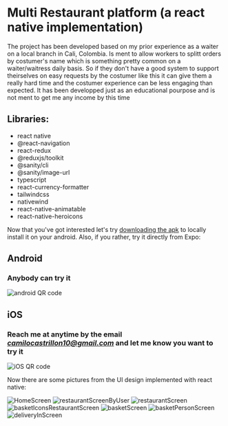 # Multi Restaurant platform (a react native implementation)
The project has been developed based on my prior experience as a waiter on a local branch in Cali, Colombia. Is ment to allow workers to splitt orders by costumer's name which is something pretty common on a waiter/waitress daily basis. So if they don't have a good system to support theirselves on easy requests by the costumer like this it can give them a really hard time and the costumer experience can be less engaging than expected.
It has been developped just as an educational pourpose and is not ment to get me any income by this time

## Libraries:
- react native
- @react-navigation
- react-redux
- @reduxjs/toolkit
- @sanity/cli
- @sanity/image-url
- typescript
- react-currency-formatter
- tailwindcss
- nativewind
- react-native-animatable
- react-native-heroicons

Now that you've got interested let's try [downloading the apk](https://expo.dev/accounts/nocallerworld/projects/deliveroonew/builds/1fb2f8b0-33d4-4e1d-8cbb-5312ea47a72d) to locally install it on your android. Also, if you rather, try it directly from Expo:

## Android
### Anybody can try it
![android QR code](https://user-images.githubusercontent.com/68607137/214677294-9ddf554e-3ec0-4a48-8ff5-83e807ca0f9a.png)


## iOS
### Reach me at anytime by the email __*camilocastrillon10@gmail.com*__ and let me know you want to try it
![iOS QR code](https://user-images.githubusercontent.com/68607137/214677963-db633afa-8ff6-4c1b-8450-fe3e08cfbdaa.png)

Now there are some pictures from the UI design implemented with react native:

![HomeScreen](https://user-images.githubusercontent.com/68607137/214683215-071d895f-21c1-4bc1-a659-f08406d21c76.png)
![restaurantScreenByUser](https://user-images.githubusercontent.com/68607137/214682200-3a8e4ae1-9975-4214-8258-0fb5cb386f19.png)
![restaurantScreen](https://user-images.githubusercontent.com/68607137/214682102-30726036-39e4-4334-8a0b-4807a84c0f28.png)
![basketIconsRestaurantScreen](https://user-images.githubusercontent.com/68607137/214686921-4d0892d3-349c-4f19-b156-b8147f5a72f8.png)
![basketScreen](https://user-images.githubusercontent.com/68607137/214685656-627bd5d5-770f-4f62-84a6-609b1b1cdbff.png)
![basketPersonScreen](https://user-images.githubusercontent.com/68607137/214685661-e5cfd976-54d4-4c11-a441-29a84da66810.png)
![deliveryInScreen](https://user-images.githubusercontent.com/68607137/214682143-34f32a31-c847-4222-9b8e-4487f4d73a9c.png)


